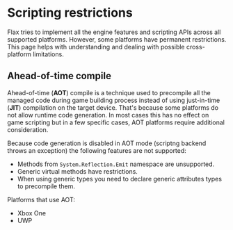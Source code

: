 # Scripting restrictions

Flax tries to implement all the engine features and scripting APIs across all supported platforms. However, some platforms have permanent restrictions. This page helps with understanding and dealing with possible cross-platform limitations.

## Ahead-of-time compile

Ahead-of-time (**AOT**) compile is a technique used to precompile all the managed code during game building process instead of using just-in-time (**JIT**) compilation on the target device. That's because some platforms do not allow runtime code generation. In most cases this has no effect on game scripting but in a few specific cases, AOT platforms require additional consideration.

Because code generation is disabled in AOT mode (scriptng backend throws an exception) the following features are not supported:
* Methods from `System.Reflection.Emit` namespace are unsupported.
* Generic virtual methods have restrictions.
* When using generic types you need to declare generic attributes types to precompile them.

Platforms that use AOT:
* Xbox One
* UWP
